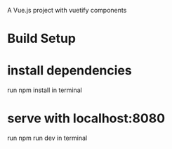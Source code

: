  A Vue.js project with vuetify components

# Build Setup

# install dependencies
 run npm install in terminal

# serve with localhost:8080
run npm run dev in terminal

